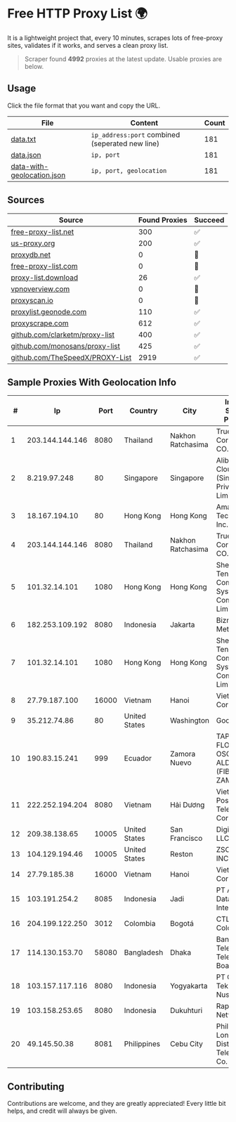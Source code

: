 
# Free HTTP Proxy List 🌍

It is a lightweight project that, every 10 minutes, scrapes lots of free-proxy sites, validates if it works, and serves a clean proxy list.


> Scraper found **4992** proxies at the latest update. Usable proxies are below.

## Usage

Click the file format that you want and copy the URL.


|File|Content|Count|
|----|-------|-----|
|[data.txt](https://raw.githubusercontent.com/themiralay/Proxy-List-World/master/data.txt)|`ip_address:port` combined (seperated new line)|181|
|[data.json](https://raw.githubusercontent.com/themiralay/Proxy-List-World/master/data.json)|`ip, port`|181|
|[data-with-geolocation.json](https://raw.githubusercontent.com/themiralay/Proxy-List-World/master/data-with-geolocation.json)|`ip, port, geolocation`|181|

## Sources

|Source|Found Proxies|Succeed|
|------|-------------|-------|
|[free-proxy-list.net](https://free-proxy-list.net)|300|✅|
|[us-proxy.org](https://www.us-proxy.org)|200|✅|
|[proxydb.net](http://proxydb.net)|0|🚫|
|[free-proxy-list.com](https://free-proxy-list.com/?page=&port=&type%5B%5D=http&type%5B%5D=https&up_time=0&search=Search)|0|🚫|
|[proxy-list.download](https://www.proxy-list.download/HTTP)|26|✅|
|[vpnoverview.com](https://vpnoverview.com/privacy/anonymous-browsing/free-proxy-servers)|0|🚫|
|[proxyscan.io](https://www.proxyscan.io)|0|🚫|
|[proxylist.geonode.com](https://proxylist.geonode.com/api/proxy-list?limit=300&page=1&sort_by=lastChecked&sort_type=desc&protocols=http,https)|110|✅|
|[proxyscrape.com](https://api.proxyscrape.com/v2/?request=displayproxies&protocol=http&timeout=10000&country=all&ssl=all&anonymity=all)|612|✅|
|[github.com/clarketm/proxy-list](https://raw.githubusercontent.com/clarketm/proxy-list/master/proxy-list-raw.txt)|400|✅|
|[github.com/monosans/proxy-list](https://raw.githubusercontent.com/monosans/proxy-list/main/proxies/http.txt)|425|✅|
|[github.com/TheSpeedX/PROXY-List](https://raw.githubusercontent.com/TheSpeedX/PROXY-List/master/http.txt)|2919|✅|


## Sample Proxies With Geolocation Info

|#|Ip|Port|Country|City|Internet Service Provider|
|-|--|----|-------|----|-------------------------|
|1|203.144.144.146|8080|Thailand|Nakhon Ratchasima|True Internet Corporation CO. Ltd.|
|2|8.219.97.248|80|Singapore|Singapore|Alibaba Cloud (Singapore) Private Limited|
|3|18.167.194.10|80|Hong Kong|Hong Kong|Amazon Technologies Inc.|
|4|203.144.144.146|8080|Thailand|Nakhon Ratchasima|True Internet Corporation CO. Ltd.|
|5|101.32.14.101|1080|Hong Kong|Hong Kong|Shenzhen Tencent Computer Systems Company Limited|
|6|182.253.109.192|8080|Indonesia|Jakarta|Biznet Metronet|
|7|101.32.14.101|1080|Hong Kong|Hong Kong|Shenzhen Tencent Computer Systems Company Limited|
|8|27.79.187.100|16000|Vietnam|Hanoi|Viettel Corporation|
|9|35.212.74.86|80|United States|Washington|Google LLC|
|10|190.83.15.241|999|Ecuador|Zamora Nuevo|TAPIA FLORES OSCAR ALDO (FIBRANET ZAMORA)|
|11|222.252.194.204|8080|Vietnam|Hải Dương|VietNam Post and Telecom Corporation|
|12|209.38.138.65|10005|United States|San Francisco|DigitalOcean, LLC|
|13|104.129.194.46|10005|United States|Reston|ZSCALER, INC.|
|14|27.79.185.38|16000|Vietnam|Hanoi|Viettel Corporation|
|15|103.191.254.2|8085|Indonesia|Jadi|PT Ayodya Data Internusa|
|16|204.199.122.250|3012|Colombia|Bogotá|CTL Colombia|
|17|114.130.153.70|58080|Bangladesh|Dhaka|Bangladesh Telegraph & Telephone Board|
|18|103.157.117.116|8080|Indonesia|Yogyakarta|PT Cloud Teknologi Nusantara|
|19|103.158.253.65|8080|Indonesia|Dukuhturi|Rapid Network|
|20|49.145.50.38|8081|Philippines|Cebu City|Philippine Long Distance Telephone Co.|



## Contributing

Contributions are welcome, and they are greatly appreciated! Every
little bit helps, and credit will always be given.

